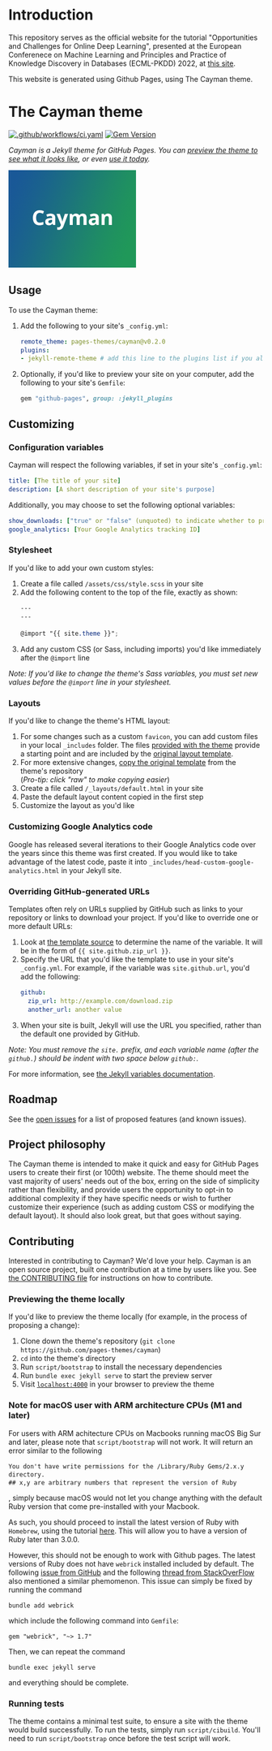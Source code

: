# Introduction

This repository serves as the official website for the tutorial "Opportunities and Challenges for Online Deep Learning", presented at the European Conferenece on Machine Learning and Principles and Practice of Knowledge Discovery in Databases (ECML-PKDD) 2022, at [this site](https://hoanganhngo610.github.io/deep-river.ecml-pkdd.2023/).

This website is generated using Github Pages, using The Cayman theme.

# The Cayman theme

[![.github/workflows/ci.yaml](https://github.com/pages-themes/cayman/actions/workflows/ci.yaml/badge.svg)](https://github.com/pages-themes/cayman/actions/workflows/ci.yaml) [![Gem Version](https://badge.fury.io/rb/jekyll-theme-cayman.svg)](https://badge.fury.io/rb/jekyll-theme-cayman)

*Cayman is a Jekyll theme for GitHub Pages. You can [preview the theme to see what it looks like](http://pages-themes.github.io/cayman), or even [use it today](#usage).*

![Thumbnail of Cayman](thumbnail.png)

## Usage

To use the Cayman theme:

1. Add the following to your site's `_config.yml`:

    ```yml
    remote_theme: pages-themes/cayman@v0.2.0
    plugins:
    - jekyll-remote-theme # add this line to the plugins list if you already have one
    ```

2. Optionally, if you'd like to preview your site on your computer, add the following to your site's `Gemfile`:

    ```ruby
    gem "github-pages", group: :jekyll_plugins
    ```

## Customizing

### Configuration variables

Cayman will respect the following variables, if set in your site's `_config.yml`:

```yml
title: [The title of your site]
description: [A short description of your site's purpose]
```

Additionally, you may choose to set the following optional variables:

```yml
show_downloads: ["true" or "false" (unquoted) to indicate whether to provide a download URL]
google_analytics: [Your Google Analytics tracking ID]
```

### Stylesheet

If you'd like to add your own custom styles:

1. Create a file called `/assets/css/style.scss` in your site
2. Add the following content to the top of the file, exactly as shown:
    ```scss
    ---
    ---

    @import "{{ site.theme }}";
    ```
3. Add any custom CSS (or Sass, including imports) you'd like immediately after the `@import` line

*Note: If you'd like to change the theme's Sass variables, you must set new values before the `@import` line in your stylesheet.*

### Layouts

If you'd like to change the theme's HTML layout:

1. For some changes such as a custom `favicon`, you can add custom files in your local `_includes` folder. The files [provided with the theme](https://github.com/pages-themes/cayman/tree/master/_includes) provide a starting point and are included by the [original layout template](https://github.com/pages-themes/cayman/blob/master/_layouts/default.html).
2. For more extensive changes, [copy the original template](https://github.com/pages-themes/cayman/blob/master/_layouts/default.html) from the theme's repository<br />(*Pro-tip: click "raw" to make copying easier*)
3. Create a file called `/_layouts/default.html` in your site
4. Paste the default layout content copied in the first step
5. Customize the layout as you'd like

### Customizing Google Analytics code

Google has released several iterations to their Google Analytics code over the years since this theme was first created. If you would like to take advantage of the latest code, paste it into `_includes/head-custom-google-analytics.html` in your Jekyll site.

### Overriding GitHub-generated URLs

Templates often rely on URLs supplied by GitHub such as links to your repository or links to download your project. If you'd like to override one or more default URLs:

1. Look at [the template source](https://github.com/pages-themes/cayman/blob/master/_layouts/default.html) to determine the name of the variable. It will be in the form of `{{ site.github.zip_url }}`.
2. Specify the URL that you'd like the template to use in your site's `_config.yml`. For example, if the variable was `site.github.url`, you'd add the following:
    ```yml
    github:
      zip_url: http://example.com/download.zip
      another_url: another value
    ```
3. When your site is built, Jekyll will use the URL you specified, rather than the default one provided by GitHub.

*Note: You must remove the `site.` prefix, and each variable name (after the `github.`) should be indent with two space below `github:`.*

For more information, see [the Jekyll variables documentation](https://jekyllrb.com/docs/variables/).

## Roadmap

See the [open issues](https://github.com/pages-themes/cayman/issues) for a list of proposed features (and known issues).

## Project philosophy

The Cayman theme is intended to make it quick and easy for GitHub Pages users to create their first (or 100th) website. The theme should meet the vast majority of users' needs out of the box, erring on the side of simplicity rather than flexibility, and provide users the opportunity to opt-in to additional complexity if they have specific needs or wish to further customize their experience (such as adding custom CSS or modifying the default layout). It should also look great, but that goes without saying.

## Contributing

Interested in contributing to Cayman? We'd love your help. Cayman is an open source project, built one contribution at a time by users like you. See [the CONTRIBUTING file](docs/CONTRIBUTING.md) for instructions on how to contribute.

### Previewing the theme locally

If you'd like to preview the theme locally (for example, in the process of proposing a change):

1. Clone down the theme's repository (`git clone https://github.com/pages-themes/cayman`)
2. `cd` into the theme's directory
3. Run `script/bootstrap` to install the necessary dependencies
4. Run `bundle exec jekyll serve` to start the preview server
5. Visit [`localhost:4000`](http://localhost:4000) in your browser to preview the theme

### Note for macOS user with ARM architecture CPUs (M1 and later)

For users with ARM achitecture CPUs on Macbooks running macOS Big Sur and later, please note that `script/bootstrap` will not work. It will return an error similar to the following

```
You don't have write permissions for the /Library/Ruby Gems/2.x.y directory. 
## x,y are arbitrary numbers that represent the version of Ruby
```

, simply because macOS would not let you change anything with the default Ruby version that come pre-installed with your Macbook. 

As such, you should proceed to install the latest version of Ruby with `Homebrew`, using the tutorial [here](https://www.moncefbelyamani.com/how-to-install-xcode-homebrew-git-rvm-ruby-on-mac/). This will allow you to have a version of Ruby later than 3.0.0.

However, this should not be enough to work with Github pages. The latest versions of Ruby does not have `webrick` installed included by default. The following [issue from GitHub](https://github.com/github/pages-gem/issues/752) and the following [thread from StackOverFlow](https://stackoverflow.com/questions/69890412/bundler-failed-to-load-command-jekyll) also mentioned a similar phemomenon. This issue can simply be fixed by running the command 

```terminal
bundle add webrick
```

which include the following command into `Gemfile`:

```gemfile
gem "webrick", "~> 1.7"
```

Then, we can repeat the command 

```
bundle exec jekyll serve
```

and everything should be complete.

### Running tests

The theme contains a minimal test suite, to ensure a site with the theme would build successfully. To run the tests, simply run `script/cibuild`. You'll need to run `script/bootstrap` once before the test script will work.
